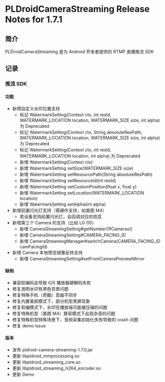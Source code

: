 # PLDroidCameraStreaming Release Notes for 1.7.1

## 简介
PLDroidCameraStreaming 是为 Android 开发者提供的 RTMP 直播推流 SDK

## 记录

### 推流 SDK
#### 功能
  - 新增自定义水印位置支持
    - 标记 WatermarkSetting(Context ctx, int resId, WATERMARK_LOCATION location, WATERMARK_SIZE size, int alpha) 为 Deprecated
    - 标记 WatermarkSetting(Context ctx, String absoluteResPath, WATERMARK_LOCATION location, WATERMARK_SIZE size, int alpha) 为 Deprecated
    - 标记 WatermarkSetting(Context ctx, int resId, WATERMARK_LOCATION location, int alpha) 为 Deprecated
    - 新增 WatermarkSetting(Context ctx)
    - 新增 WatermarkSetting setSize(WATERMARK_SIZE size)
    - 新增 WatermarkSetting setResourcePath(String absoluteResPath)
    - 新增 WatermarkSetting setResourceId(int resId)
    - 新增 WatermarkSetting setCustomPosition(float x, float y)
    - 新增 WatermarkSetting setLocation(WATERMARK_LOCATION location)
    - 新增 WatermarkSetting setAlpha(int alpha)
  - 新增前置闪光灯支持（需硬件支持，如美图 M4）
    - 若设备支持前置闪光灯，会回调对应的信息
  - 新增第三个 Camera 的支持（比如 LG G5）
    - 新增 CameraStreamingSetting#getNumberOfCameras()
    - 新增 CameraStreamingSetting#CAMERA_FACING_ID
    - 新增 CameraStreamingManager#switchCamera(CAMERA_FACING_ID camFacingId)
  - 新增 Camera 本地预览镜像反转支持
    - 新增 CameraStreamingSetting#setFrontCameraPreviewMirror

#### 缺陷
  - 兼容软编码会导致 iOS 播放器硬解码失败
  - 修复透明水印有黑色背景问题
  - 修复特殊手机（奇酷）音画不同步
  - 修复内置美颜模式下，部分机型黑屏现象
  - 修复软编模式下，水印在播放端可能被压缩的问题
  - 修复特殊机型（美图 M4）静音模式下出现杂音的问题
  - 修复特殊机型特殊场景下，音频采集初始化失败导致的 crash 问题
  - 修复 demo issue

#### 版本
  - 发布 pldroid-camera-streaming-1.7.0.jar
  - 更新 libpldroid_mmprocessing.so
  - 更新 libpldroid_streaming_core.so
  - 更新 libpldroid_streaming_h264_encoder.so 
  - 更新 Demo
